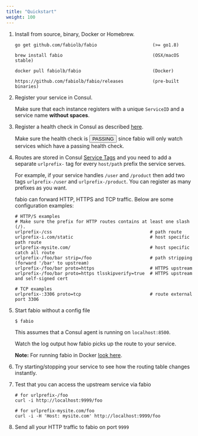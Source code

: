 ```yaml
---
title: "Quickstart"
weight: 100
---
```



1. Install from source, binary, Docker or Homebrew.

	```
	go get github.com/fabiolb/fabio                     (>= go1.8)

	brew install fabio                                  (OSX/macOS stable)

	docker pull fabiolb/fabio                           (Docker)

	https://github.com/fabiolb/fabio/releases           (pre-built binaries)
	```

2. Register your service in Consul.

	Make sure that each instance registers with a unique `ServiceID` and a service name **without spaces**.

3. Register a health check in Consul as described [here](https://www.consul.io/docs/agent/checks.html).

	Make sure the health check is <button type="button" class="btn btn-xs
	btn-success">PASSING</button> since fabio will only watch services which
	have a passing health check.

4. Routes are stored in Consul [Service Tags](https://www.consul.io/docs/agent/services.html)
and you need to add a separate `urlprefix-` tag for every `host/path` prefix the service serves.
	
	For example, if your service handles `/user` and `/product` then add two tags `urlprefix-/user` and `urlprefix-/product`. 
	You can register as many prefixes as you want.

	fabio can forward HTTP, HTTPS and TCP traffic. Below are some configuration examples:

	```
	# HTTP/S examples
	# Make sure the prefix for HTTP routes contains at least one slash (/).
	urlprefix-/css                                     # path route
	urlprefix-i.com/static                             # host specific path route
	urlprefix-mysite.com/                              # host specific catch all route
	urlprefix-/foo/bar strip=/foo                      # path stripping (forward '/bar' to upstream)
	urlprefix-/foo/bar proto=https                     # HTTPS upstream
	urlprefix-/foo/bar proto=https tlsskipverify=true  # HTTPS upstream and self-signed cert

	# TCP examples
	urlprefix-:3306 proto=tcp                          # route external port 3306
	```

5. Start fabio without a config file

	```
	$ fabio
	```

	This assumes that a Consul agent is running on `localhost:8500`.

	Watch the log output how fabio picks up the route to your service.

	**Note:** For running fabio in Docker [look here](/feature/docker/).

6. Try starting/stopping your service to see how the routing table changes instantly.

7. Test that you can access the upstream service via fabio
	
	```
	# for urlprefix-/foo
	curl -i http://localhost:9999/foo

	# for urlprefix-mysite.com/foo
	curl -i -H 'Host: mysite.com' http://localhost:9999/foo

	```

8. Send all your HTTP traffic to fabio on port `9999`

